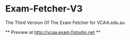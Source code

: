 # Exam-Fetcher-V3
The Third Version Of The Exam Fetcher for VCAA.edu.au

** Preview at http://vcaa.exam.fistudio.net **
